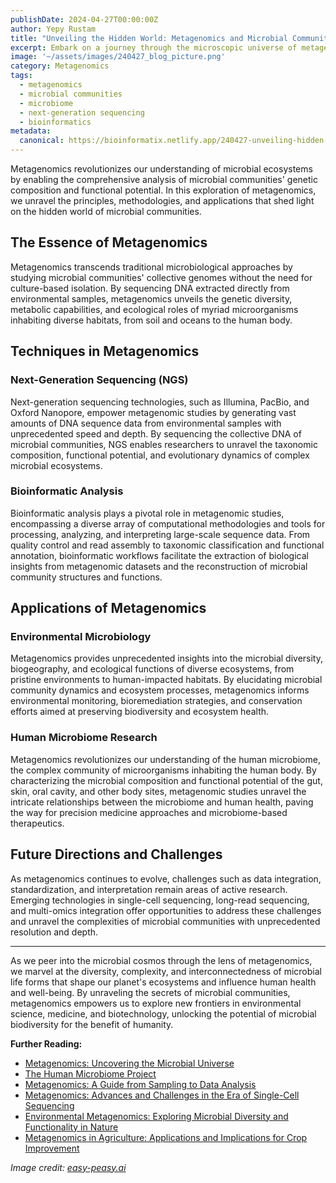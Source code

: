 ```yaml
---
publishDate: 2024-04-27T00:00:00Z
author: Yepy Rustam
title: "Unveiling the Hidden World: Metagenomics and Microbial Communities"
excerpt: Embark on a journey through the microscopic universe of metagenomics, where cutting-edge sequencing technologies and computational analyses illuminate the diversity and dynamics of microbial communities.
image: '~/assets/images/240427_blog_picture.png'
category: Metagenomics
tags:
  - metagenomics
  - microbial communities
  - microbiome
  - next-generation sequencing
  - bioinformatics
metadata:
  canonical: https://bioinformatix.netlify.app/240427-unveiling-hidden-world-metagenomics-microbial-communities
---
```


Metagenomics revolutionizes our understanding of microbial ecosystems by enabling the comprehensive analysis of microbial communities' genetic composition and functional potential. In this exploration of metagenomics, we unravel the principles, methodologies, and applications that shed light on the hidden world of microbial communities.

## The Essence of Metagenomics

Metagenomics transcends traditional microbiological approaches by studying microbial communities' collective genomes without the need for culture-based isolation. By sequencing DNA extracted directly from environmental samples, metagenomics unveils the genetic diversity, metabolic capabilities, and ecological roles of myriad microorganisms inhabiting diverse habitats, from soil and oceans to the human body.

## Techniques in Metagenomics

### Next-Generation Sequencing (NGS)

Next-generation sequencing technologies, such as Illumina, PacBio, and Oxford Nanopore, empower metagenomic studies by generating vast amounts of DNA sequence data from environmental samples with unprecedented speed and depth. By sequencing the collective DNA of microbial communities, NGS enables researchers to unravel the taxonomic composition, functional potential, and evolutionary dynamics of complex microbial ecosystems.

### Bioinformatic Analysis

Bioinformatic analysis plays a pivotal role in metagenomic studies, encompassing a diverse array of computational methodologies and tools for processing, analyzing, and interpreting large-scale sequence data. From quality control and read assembly to taxonomic classification and functional annotation, bioinformatic workflows facilitate the extraction of biological insights from metagenomic datasets and the reconstruction of microbial community structures and functions.

## Applications of Metagenomics

### Environmental Microbiology

Metagenomics provides unprecedented insights into the microbial diversity, biogeography, and ecological functions of diverse ecosystems, from pristine environments to human-impacted habitats. By elucidating microbial community dynamics and ecosystem processes, metagenomics informs environmental monitoring, bioremediation strategies, and conservation efforts aimed at preserving biodiversity and ecosystem health.

### Human Microbiome Research

Metagenomics revolutionizes our understanding of the human microbiome, the complex community of microorganisms inhabiting the human body. By characterizing the microbial composition and functional potential of the gut, skin, oral cavity, and other body sites, metagenomic studies unravel the intricate relationships between the microbiome and human health, paving the way for precision medicine approaches and microbiome-based therapeutics.

## Future Directions and Challenges

As metagenomics continues to evolve, challenges such as data integration, standardization, and interpretation remain areas of active research. Emerging technologies in single-cell sequencing, long-read sequencing, and multi-omics integration offer opportunities to address these challenges and unravel the complexities of microbial communities with unprecedented resolution and depth.

***

As we peer into the microbial cosmos through the lens of metagenomics, we marvel at the diversity, complexity, and interconnectedness of microbial life forms that shape our planet's ecosystems and influence human health and well-being. By unraveling the secrets of microbial communities, metagenomics empowers us to explore new frontiers in environmental science, medicine, and biotechnology, unlocking the potential of microbial biodiversity for the benefit of humanity.

**Further Reading:**
- [Metagenomics: Uncovering the Microbial Universe](https://www.nature.com/scitable/topicpage/metagenomics-14080495/)
- [The Human Microbiome Project](https://www.ncbi.nlm.nih.gov/pmc/articles/PMC4053813/)
- [Metagenomics: A Guide from Sampling to Data Analysis](https://www.frontiersin.org/articles/10.3389/fmicb.2021.734169/full)
- [Metagenomics: Advances and Challenges in the Era of Single-Cell Sequencing](https://www.nature.com/articles/s41576-021-00393-3)
- [Environmental Metagenomics: Exploring Microbial Diversity and Functionality in Nature](https://www.sciencedirect.com/science/article/pii/S0966842X17300141)
- [Metagenomics in Agriculture: Applications and Implications for Crop Improvement](https://www.frontiersin.org/articles/10.3389/fmicb.2018.03186/full)

*Image credit: [easy-peasy.ai](https://easy-peasy.ai/ai-image-generator/images/incredible-microscopic-m-formed-diverse-organisms)*